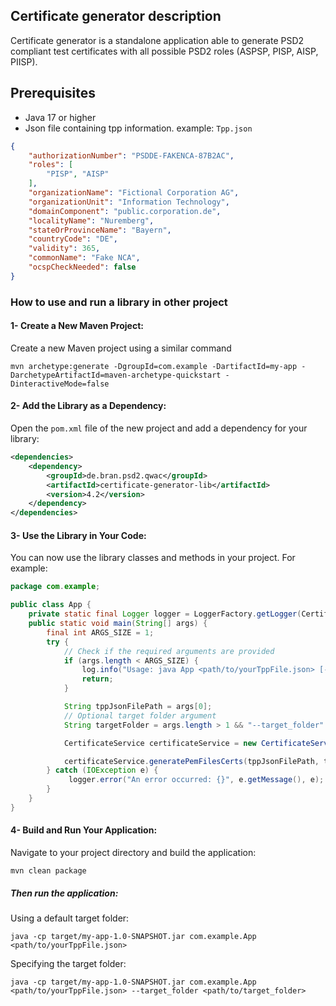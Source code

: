 ## Certificate generator description

Certificate generator is a standalone application able to generate PSD2 compliant
test certificates with all possible PSD2 roles (ASPSP, PISP, AISP, PIISP).

## Prerequisites

- Java 17 or higher
- Json file containing tpp information.
example: `Tpp.json`
```json
{
    "authorizationNumber": "PSDDE-FAKENCA-87B2AC",
    "roles": [
        "PISP", "AISP"
    ],
    "organizationName": "Fictional Corporation AG",
    "organizationUnit": "Information Technology",
    "domainComponent": "public.corporation.de",
    "localityName": "Nuremberg",
    "stateOrProvinceName": "Bayern",
    "countryCode": "DE",
    "validity": 365,
    "commonName": "Fake NCA",
    "ocspCheckNeeded": false
} 
```

### How to use and run a library in other project

#### 1- Create a New Maven Project:
Create a new Maven project using a similar command

```shell
mvn archetype:generate -DgroupId=com.example -DartifactId=my-app -DarchetypeArtifactId=maven-archetype-quickstart -DinteractiveMode=false
```

#### 2- Add the Library as a Dependency:
Open the `pom.xml` file of the new project and add a dependency for your library:

```xml
<dependencies>
    <dependency>
        <groupId>de.bran.psd2.qwac</groupId>
        <artifactId>certificate-generator-lib</artifactId>
        <version>4.2</version>
    </dependency>
</dependencies>
```

#### 3- Use the Library in Your Code:
You can now use the library classes and methods in your project. For example:

```java
package com.example;

public class App {
    private static final Logger logger = LoggerFactory.getLogger(CertificateService.class);
    public static void main(String[] args) {
        final int ARGS_SIZE = 1;
        try {
            // Check if the required arguments are provided
            if (args.length < ARGS_SIZE) {
                log.info("Usage: java App <path/to/yourTppFile.json> [--target_folder <target_folder>]");
                return;
            }

            String tppJsonFilePath = args[0];
            // Optional target folder argument
            String targetFolder = args.length > 1 && "--target_folder".equals(args[1]) ? args[2] : "certs";

            CertificateService certificateService = new CertificateService();

            certificateService.generatePemFilesCerts(tppJsonFilePath, targetFolder);
        } catch (IOException e) {
             logger.error("An error occurred: {}", e.getMessage(), e);
        }
    }
}
```

#### 4- Build and Run Your Application:
Navigate to your project directory and build the application:

```shell
mvn clean package
```

##### Then run the application:
Using a default target folder:

```shell
java -cp target/my-app-1.0-SNAPSHOT.jar com.example.App <path/to/yourTppFile.json>
```

Specifying the target folder:

```shell
java -cp target/my-app-1.0-SNAPSHOT.jar com.example.App <path/to/yourTppFile.json> --target_folder <path/to/target_folder>
```

